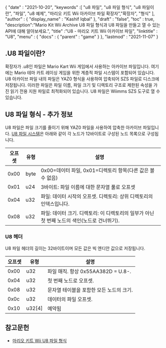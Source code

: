 {
  "date" : "2021-10-20",
  "keywords" :[ "u8 파일", "u8 파일 형식", "u8 파일이란", "파일", "u8 예제", "마리오 키트 Wii 아카이브 파일 확장자","확장자", "형식" ],
  "author" : {
    "display_name" : "Kashif Iqbal"
},
  "draft" : "false",
  "toc" : true,
  "description":"Mario Kit Wii Archive U8 파일 형식과 U8 파일을 만들고 열 수 있는 API에 대해 알아보세요.",
  "title" :"U8 - 마리오 키트 Wii 아카이브 파일",
  "linktitle" : "U8",
  "menu" : {
    "docs" : {
      "parent" : "game"
}
},
  "lastmod" : "2021-11-07"
}

## .U8 파일이란?

확장자가 .u8인 파일은 Mario Kart Wii 게임에서 사용하는 아카이브 파일입니다. 여기에는 Mario 테마 카트 레이싱 게임을 위한 계층적 파일 시스템이 포함되어 있습니다. U8 아카이브 파일 내의 파일은 YAZ0 형식을 사용하여 압축되어 SZS 파일로 디스크에 저장됩니다. 이러한 파일은 파일 이름, 파일 크기 및 디렉토리 구조로 제한된 속성을 가진 읽기 전용 지원 파일로 최적화되어 있습니다. U8 파일은 Wiimms SZS 도구로 열 수 있습니다.

## U8 파일 형식 - 추가 정보

U8 파일은 파일 크기를 줄이기 위해 YAZ0 파일을 사용하여 압축한 아카이브 파일입니다. [U8 파일 시스템](https://wiki.tockdom.com/wiki/U8_(File_Format))은 아래와 같이 각 노드가 12바이트로 구성된 노드 목록으로 구성됩니다.

|오프셋|유형|설명|
---|---|---|
|0x00 |byte |0x00=데이터 파일, 0x01=디렉토리 항목(다른 값은 볼 수 없음)|
|0x01 |u24| 3바이트: 파일 이름에 대한 문자열 풀로 오프셋|
|0x04 |u32 |파일: 데이터 시작의 오프셋. 디렉토리: 상위 디렉토리의 인덱스입니다.
|0x08 |u32 |파일: 데이터 크기. 디렉토리: 이 디렉토리의 일부가 아닌 첫 번째 노드의 색인(노드로 건너뛰기).|

### U8 헤더

U8 파일 헤더의 길이는 32바이트이며 모든 값은 빅 엔디안 값으로 저장됩니다.

|오프셋|유형|설명|
---|---|---|
|0x00| u32 |파일 매직. 항상 0x55AA382D = U.8-.|
|0x04| u32 |첫 번째 노드로 오프셋.|
|0x08| u32 |문자열 테이블을 포함한 모든 노드의 크기.|
|0x0c| u32 |데이터의 파일 오프셋.|
|0x10| u32[4] |예약됨|

## 참고문헌

* [마리오 키트 Wii U8 파일 형식](https://wiki.tockdom.com/wiki/U8_(File_Format))

